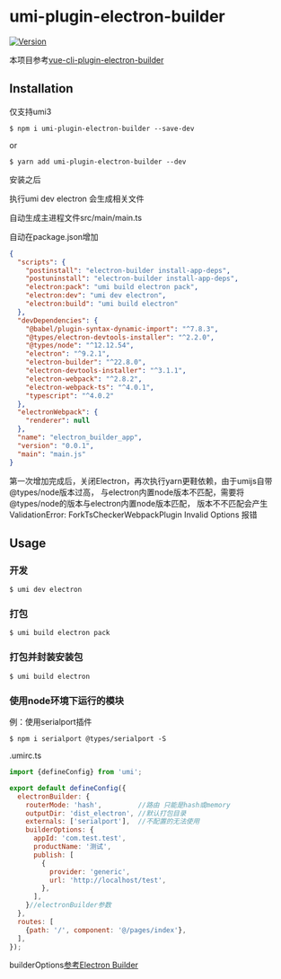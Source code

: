 # umi-plugin-electron-builder
<a href="https://www.npmjs.com/package/umi-plugin-electron-builder"><img src="https://img.shields.io/npm/v/umi-plugin-electron-builder.svg?sanitize=true" alt="Version"></a>

本项目参考[vue-cli-plugin-electron-builder](https://github.com/nklayman/vue-cli-plugin-electron-builder)

## Installation

仅支持umi3

```
$ npm i umi-plugin-electron-builder --save-dev
```

or

```
$ yarn add umi-plugin-electron-builder --dev
```

安装之后

执行umi dev electron 会生成相关文件

自动生成主进程文件src/main/main.ts

自动在package.json增加

```json
{
  "scripts": {
    "postinstall": "electron-builder install-app-deps",
    "postuninstall": "electron-builder install-app-deps",
    "electron:pack": "umi build electron pack",
    "electron:dev": "umi dev electron",
    "electron:build": "umi build electron"
  },
  "devDependencies": {
    "@babel/plugin-syntax-dynamic-import": "^7.8.3",
    "@types/electron-devtools-installer": "^2.2.0",
    "@types/node": "^12.12.54",
    "electron": "^9.2.1",
    "electron-builder": "^22.8.0",
    "electron-devtools-installer": "^3.1.1",
    "electron-webpack": "^2.8.2",
    "electron-webpack-ts": "^4.0.1",
    "typescript": "^4.0.2"
  },
  "electronWebpack": {
    "renderer": null
  },
  "name": "electron_builder_app",
  "version": "0.0.1",
  "main": "main.js"
}
```
第一次增加完成后，关闭Electron，再次执行yarn更鞋依赖，由于umijs自带@types/node版本过高，
与electron内置node版本不匹配，需要将@types/node的版本与electron内置node版本匹配，
版本不不匹配会产生ValidationError: ForkTsCheckerWebpackPlugin Invalid Options 报错

## Usage

### 开发

```
$ umi dev electron
```

### 打包

```
$ umi build electron pack
```

### 打包并封装安装包

```
$ umi build electron
```

### 使用node环境下运行的模块

例：使用serialport插件

```
$ npm i serialport @types/serialport -S
```

.umirc.ts

```javascript
import {defineConfig} from 'umi';

export default defineConfig({
  electronBuilder: {
    routerMode: 'hash',         //路由 只能是hash或memory
    outputDir: 'dist_electron', //默认打包目录
    externals: ['serialport'],  //不配置的无法使用
    builderOptions: {
      appId: 'com.test.test',
      productName: '测试',
      publish: [
        {
          provider: 'generic',
          url: 'http://localhost/test',
        },
      ],
    }//electronBuilder参数
  },
  routes: [
    {path: '/', component: '@/pages/index'},
  ],
});
```

builderOptions[参考Electron Builder](https://www.electron.build/configuration/configuration)
